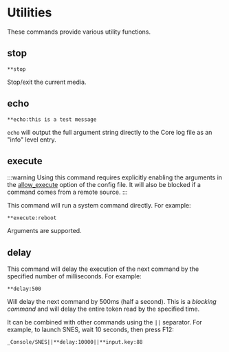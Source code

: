 # Utilities

These commands provide various utility functions.

## stop

```
**stop
```

Stop/exit the current media.

## echo

```
**echo:this is a test message
```

`echo` will output the full argument string directly to the Core log file as an "info" level entry.

## execute

:::warning
Using this command requires explicitly enabling the arguments in the [allow_execute](/docs/core/config#allow_execute) option of the config file. It will also be blocked if a command comes from a remote source.
:::

This command will run a system command directly. For example:

```
**execute:reboot
```

Arguments are supported.

## delay

This command will delay the execution of the next command by the specified number of milliseconds. For example:

```
**delay:500
```

Will delay the next command by 500ms (half a second). This is a _blocking command_ and will delay the entire token read by the specified time.

It can be combined with other commands using the `||` separator. For example, to launch SNES, wait 10 seconds, then press F12:

```
_Console/SNES||**delay:10000||**input.key:88
```
